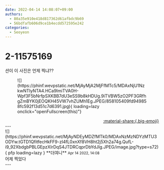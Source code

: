 ```yaml
---
date: 2022-04-14 14:08:07+09:00
authors:
  - 80a35e910e418d817362d61afbdc9b69
  - 56bdfafb606d9ce1b4ecdd572595e242
categories:
  - Seoyeon
---
```


# 2-11575169

<div class="post-container" markdown="1">
<div class="content-container md-sidebar__scrollwrap" markdown="1">

션이 이 사진은 언제 찍냐??
<figure markdown="1">
![](https://phinf.wevpstatic.net/MjAyMjA2MjFfMTc5/MDAxNjU1NzkwNTIyNTA4.HCa9ImiTVA0H-Wpf3F5bNrfpSXKBB7dU3eSS9b8kHDUg.9iTVBW5zO2PF3GRfhgZmBYK0jEOQKH45VW7vhZUMh1Eg.JPEG/858105409fd949858fc592f13d51c7d6391.jpg){ loading=lazy onclick="openFullscreen(this)"}
</figure>


</div>
</div>

<div style="text-align: right;" markdown="1">
<a href="https://weverse.io/fromis9/fanpost/2-11575169" style="text-align: right;">:material-share:{.big-emoji}</a>
</div>
---

<div class="comments-container md-sidebar__scrollwrap" markdown="1">
<div class="comment" markdown="1">
<div class='id-container' markdown="1">
![](https://phinf.wevpstatic.net/MjAyNDEyMDZfMTk0/MDAxNzMzNDYzMTU3ODYw.tGTD1QfitfecHkFF9-zI4fL0xnXf8VH8ht2j5Xh2a74g.QufL-i9_92XbdgbPBLGEpzXIrDqS4JTDRCqprDbYdJIg.JPEG/image.jpg?type=s72){ pfp loading=lazy }
**<span class="artist">더여니</span>** <small>Apr 14 2022, 14:08</small><br>
</div>
<div class='comment-body' markdown="1">
어제 찍었다
</div>
</div>
</div>
---
